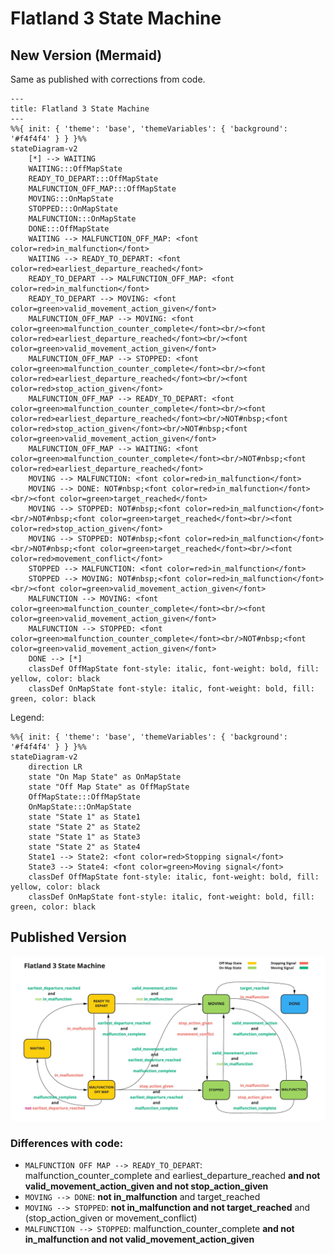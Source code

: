# Flatland 3 State Machine

## New Version (Mermaid)

Same as published with corrections from code.

```mermaid
---
title: Flatland 3 State Machine
---
%%{ init: { 'theme': 'base', 'themeVariables': { 'background': '#f4f4f4' } } }%%
stateDiagram-v2
    [*] --> WAITING
    WAITING:::OffMapState
    READY_TO_DEPART:::OffMapState
    MALFUNCTION_OFF_MAP:::OffMapState
    MOVING:::OnMapState
    STOPPED:::OnMapState
    MALFUNCTION:::OnMapState
    DONE:::OffMapState
    WAITING --> MALFUNCTION_OFF_MAP: <font color=red>in_malfunction</font>
    WAITING --> READY_TO_DEPART: <font color=red>earliest_departure_reached</font>
    READY_TO_DEPART --> MALFUNCTION_OFF_MAP: <font color=red>in_malfunction</font>
    READY_TO_DEPART --> MOVING: <font color=green>valid_movement_action_given</font>
    MALFUNCTION_OFF_MAP --> MOVING: <font color=green>malfunction_counter_complete</font><br/><font color=red>earliest_departure_reached</font><br/><font color=green>valid_movement_action_given</font>
    MALFUNCTION_OFF_MAP --> STOPPED: <font color=green>malfunction_counter_complete</font><br/><font color=red>earliest_departure_reached</font><br/><font color=red>stop_action_given</font>
    MALFUNCTION_OFF_MAP --> READY_TO_DEPART: <font color=green>malfunction_counter_complete</font><br/><font color=red>earliest_departure_reached</font><br/>NOT#nbsp;<font color=red>stop_action_given</font><br/>NOT#nbsp;<font color=green>valid_movement_action_given</font>
    MALFUNCTION_OFF_MAP --> WAITING: <font color=green>malfunction_counter_complete</font><br/>NOT#nbsp;<font color=red>earliest_departure_reached</font>
    MOVING --> MALFUNCTION: <font color=red>in_malfunction</font>
    MOVING --> DONE: NOT#nbsp;<font color=red>in_malfunction</font><br/><font color=green>target_reached</font>
    MOVING --> STOPPED: NOT#nbsp;<font color=red>in_malfunction</font><br/>NOT#nbsp;<font color=green>target_reached</font><br/><font color=red>stop_action_given</font>
    MOVING --> STOPPED: NOT#nbsp;<font color=red>in_malfunction</font><br/>NOT#nbsp;<font color=green>target_reached</font><br/><font color=red>movement_conflict</font>
    STOPPED --> MALFUNCTION: <font color=red>in_malfunction</font>
    STOPPED --> MOVING: NOT#nbsp;<font color=red>in_malfunction</font><br/><font color=green>valid_movement_action_given</font>
    MALFUNCTION --> MOVING: <font color=green>malfunction_counter_complete</font><br/><font color=green>valid_movement_action_given</font>
    MALFUNCTION --> STOPPED: <font color=green>malfunction_counter_complete</font><br/>NOT#nbsp;<font color=green>valid_movement_action_given</font>
    DONE --> [*]
    classDef OffMapState font-style: italic, font-weight: bold, fill: yellow, color: black
    classDef OnMapState font-style: italic, font-weight: bold, fill: green, color: black
```

Legend:

```mermaid
%%{ init: { 'theme': 'base', 'themeVariables': { 'background': '#f4f4f4' } } }%%
stateDiagram-v2
    direction LR
    state "On Map State" as OnMapState
    state "Off Map State" as OffMapState
    OffMapState:::OffMapState
    OnMapState:::OnMapState
    state "State 1" as State1
    state "State 2" as State2
    state "State 1" as State3
    state "State 2" as State4
    State1 --> State2: <font color=red>Stopping signal</font>
    State3 --> State4: <font color=green>Moving signal</font>
    classDef OffMapState font-style: italic, font-weight: bold, fill: yellow, color: black
    classDef OnMapState font-style: italic, font-weight: bold, fill: green, color: black
```

## Published Version

![Flatland 3 State Machine](../../images/state_machine_old.png)

### Differences with code:

* `MALFUNCTION OFF MAP --> READY_TO_DEPART`: malfunction_counter_complete and earliest_departure_reached **and not valid_movement_action_given and not
  stop_action_given**
* `MOVING --> DONE`: **not in_malfunction** and target_reached
* `MOVING --> STOPPED`: **not in_malfunction and not target_reached** and (stop_action_given or movement_conflict)
* `MALFUNCTION --> STOPPED`: malfunction_counter_complete **and not in_malfunction and not valid_movement_action_given**
